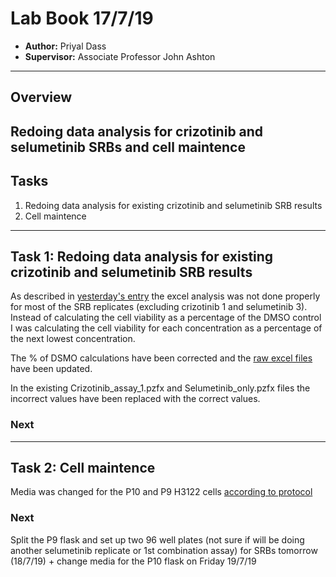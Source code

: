 # Lab Book 17/7/19
- **Author:** Priyal Dass
- **Supervisor:** Associate Professor John Ashton
------------------------------------------------------------------
## Overview

Redoing data analysis for crizotinib and selumetinib SRBs and cell maintence
------------------------------------------------------------------
## Tasks

1. Redoing data analysis for existing crizotinib and selumetinib SRB results
2. Cell maintence
------------------------------------------------------------------
## Task 1: Redoing data analysis for existing crizotinib and selumetinib SRB results

As described in [yesterday's entry](../Daily_lab_book/LB_19-07-17.md) the excel analysis was not done properly for most of the SRB replicates (excluding crizotinib 1 and selumetinib 3). Instead of calculating the cell viability as a percentage of the DMSO control I was calculating the cell viability for each concentration as a percentage of the next lowest concentration. <br>

The % of DSMO calculations have been corrected and the [raw excel files](../Raw_SRB_data) have been updated.

In the existing Crizotinib_assay_1.pzfx and Selumetinib_only.pzfx files the incorrect values have been replaced with the correct values.



### Next

------------------------------------------------------------------
## Task 2: Cell maintence

Media was changed for the P10 and P9 H3122 cells [according to protocol](../Protocols/Media_change.md)

### Next
Split the P9 flask and set up two 96 well plates (not sure if will be doing another selumetinib replicate or 1st combination assay) for SRBs tomorrow (18/7/19) + change media for the P10 flask on Friday 19/7/19
